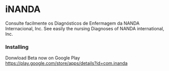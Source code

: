 # iNANDA

Consulte facilmente os Diagnósticos de Enfermagem da NANDA Internacional, Inc.
See easily the nursing Diagnoses of NANDA international, Inc.

### Installing
Donwload Beta now on Google Play
https://play.google.com/store/apps/details?id=com.inanda
